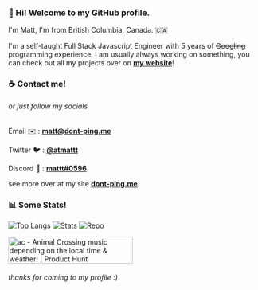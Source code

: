 ### **👋 Hi! Welcome to my GitHub profile.**

I'm Matt, I'm from British Columbia, Canada. 🇨🇦

I'm a self-taught Full Stack Javascript Engineer with 5 years of ~~Googling~~ programming experience.
I am usually always working on something, you can check out all my projects over on [**my website**](https://dont-ping.me/)!

### ☕ **Contact me!**

###### or just follow my socials

Email ✉️ : [**matt@dont-ping.me**](mailto:matt@dont-ping.me)

Twitter 🐦 : [**@atmattt**](https://twitter.com/atmattt)

Discord 💬 : [**mattt#0596**](https://discord.gg/SK53UMK)

see more over at my site [**dont-ping.me**](https://dont-ping.me/)

### 📊 **Some Stats!**

[![Top Langs](https://github-readme-stats.vercel.app/api/top-langs/?username=punctuations&title_color=fff&icon_color=79ff97&text_color=9f9f9f&bg_color=151515)](https://github.com/anuraghazra/github-readme-stats)
[![Stats](https://github-readme-stats.vercel.app/api/?username=punctuations&show_icons=true&title_color=fff&icon_color=79ff97&text_color=9f9f9f&bg_color=151515)](https://github.com/anuraghazra/github-readme-stats)
[![Repo](https://github-readme-stats.vercel.app/api/pin/?username=punctuations&repo=ac&title_color=fff&icon_color=f9f9f9&text_color=9f9f9f&bg_color=151515)](https://github.com/anuraghazra/github-readme-stats)

<a href="https://www.producthunt.com/posts/ac?utm_source=badge-featured&utm_medium=badge&utm_souce=badge-ac" target="_blank"><img src="https://api.producthunt.com/widgets/embed-image/v1/featured.svg?post_id=279749&theme=light" alt="ac - Animal Crossing music depending on the local time & weather! | Product Hunt" style="width: 250px; height: 54px;" width="250" height="54" /></a>

###### thanks for coming to my profile :)
